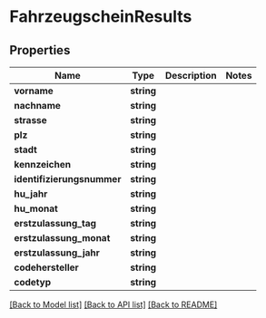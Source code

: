# FahrzeugscheinResults

## Properties
Name | Type | Description | Notes
------------ | ------------- | ------------- | -------------
**vorname** | **string** |  | 
**nachname** | **string** |  | 
**strasse** | **string** |  | 
**plz** | **string** |  | 
**stadt** | **string** |  | 
**kennzeichen** | **string** |  | 
**identifizierungsnummer** | **string** |  | 
**hu_jahr** | **string** |  | 
**hu_monat** | **string** |  | 
**erstzulassung_tag** | **string** |  | 
**erstzulassung_monat** | **string** |  | 
**erstzulassung_jahr** | **string** |  | 
**codehersteller** | **string** |  | 
**codetyp** | **string** |  | 

[[Back to Model list]](../../README.md#documentation-for-models) [[Back to API list]](../../README.md#documentation-for-api-endpoints) [[Back to README]](../../README.md)

